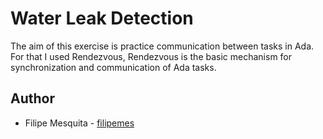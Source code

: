 # Water Leak Detection

The aim of this exercise is practice communication between tasks in Ada. For that I used Rendezvous, Rendezvous is the basic mechanism for synchronization and communication of Ada tasks. 

## Author

* Filipe Mesquita - [filipemes](https://github.com/filipemes)
